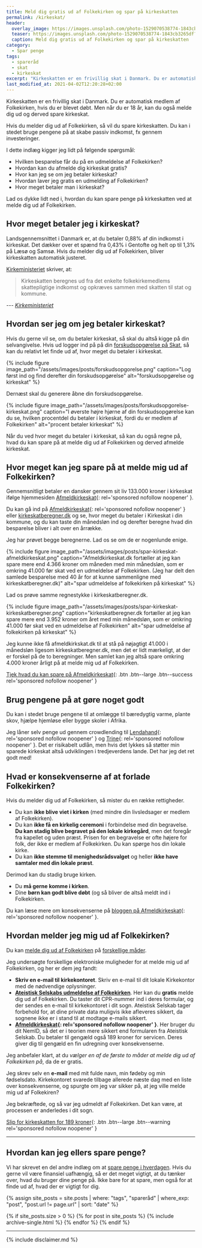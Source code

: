 ```yaml
---
title: Meld dig gratis ud af Folkekirken og spar på kirkeskatten
permalink: /kirkeskat/
header:
  overlay_image: https://images.unsplash.com/photo-1529070538774-1843cb3265df?ixid=MXwxMjA3fDB8MHxwaG90by1wYWdlfHx8fGVufDB8fHw%3D&ixlib=rb-1.2.1&auto=format&fit=crop&h=600&w=1200&q=10
  teaser: https://images.unsplash.com/photo-1529070538774-1843cb3265df?ixid=MXwxMjA3fDB8MHxwaG90by1wYWdlfHx8fGVufDB8fHw%3D&ixlib=rb-1.2.1&auto=format&fit=crop&h=300&w=400&q=10
  caption: Meld dig gratis ud af Folkekirken og spar på kirkeskatten
category:
  - Spar penge
tags:
  - spareråd
  - skat
  - kirkeskat
excerpt: "Kirkeskatten er en frivillig skat i Danmark. Du er automatisk medlem af Folkekirken, hvis du er blevet døbt. Men når du er 18 år, kan du også melde dig ud."
last_modified_at: 2021-04-02T12:20:28+02:00
---
```

Kirkeskatten er en frivillig skat i Danmark. Du er automatisk medlem af Folkekirken, hvis du er blevet døbt. Men når du er 18 år, kan du også melde dig ud og derved spare kirkeskat. 

Hvis du melder dig ud af Folkekirken, så vil du spare kirkeskatten. Du kan i stedet bruge pengene på at skabe passiv indkomst, fx gennem investeringer.

I dette indlæg kigger jeg lidt på følgende spørgsmål:

- Hvilken besparelse får du på en udmeldelse af Folkekirken?
- Hvordan kan du afmelde dig kirkeskat gratis?
- Hvor kan jeg se om jeg betaler kirkeskat?
- Hvordan laver jeg gratis en udmelding af Folkekirken?
- Hvor meget betaler man i kirkeskat?

Lad os dykke lidt ned i, hvordan du kan spare penge på kirkeskatten ved at melde dig ud af Folkekirken.

## Hvor meget betaler jeg i kirkeskat?

Landsgennemsnittet i Danmark er, at du betaler 0,88% af din indkomst i kirkeskat. Det dækker over et spænd fra 0,43% i Gentofte og helt op til 1,3% på Læsø og Samsø. Hvis du melder dig ud af Folkekirken, bliver kirkeskatten automatisk justeret.

[Kirkeministeriet](https://www.km.dk/folkekirken/oekonomi/kirkeskat) skriver, at:

> Kirkeskatten beregnes ud fra det enkelte folkekirkemedlems skattepligtige indkomst og opkræves sammen med skatten til stat og kommune.

--- <cite>[Kirkeministeriet](https://www.km.dk/folkekirken/oekonomi/kirkeskat)</cite>

## Hvordan ser jeg om jeg betaler kirkeskat?

Hvis du gerne vil se, om du betaler kirkeskat, så skal du altså kigge på din selvangivelse.
Hvis ud logger ind på på din [forskudsopgørelse på Skat](https://skat.dk/skat.aspx?oid=2234502), så kan du relativt let finde ud af, hvor meget du betaler i kirkeskat.

{% include figure image_path="/assets/images/posts/forskudsopgorelse.png" caption="Log først ind og find derefter din forskudsopgørelse" alt="forskudsopgørelse og kirkeskat" %}

Dernæst skal du generere åbne din forskudsopgørelse.

{% include figure image_path="/assets/images/posts/forskudsopgorelse-kirkeskat.png" caption="I øverste højre hjørne af din forskudsopgørelse kan du se, hvilken procentdel du betaler i kirkeskat, fordi du er medlem af Folkekirken" alt="procent betaler kirkeskat" %}

Når du ved hvor meget du betaler i kirkeskat, så kan du også regne på, hvad du kan spare på at melde dig ud af Folkekirken og derved afmelde kirkeskat.

## Hvor meget kan jeg spare på at melde mig ud af Folkekirken?

Gennemsnitligt betaler en dansker gennem sit liv 133.000 kroner i kirkeskat ifølge hjemmesiden [Afmeldkirkeskat](/go/afmeldkirkeskat/){: rel='sponsored nofollow noopener' }.

Du kan gå ind på [Afmeldkirkeskat](/go/afmeldkirkeskat/){: rel='sponsored nofollow noopener' } eller [kirkeskatberegner.dk](https://www.kirkeskatberegner.dk/) og se, hvor meget du betaler i Kirkeskat i din kommune, og du kan taste din månedsløn ind og derefter beregne hvad din besparelse bliver i alt over en årrække.

Jeg har prøvet begge beregnerne. Lad os se om de er nogenlunde enige.

{% include figure image_path="/assets/images/posts/spar-kirkeskat-afmeldkirkeskat.png" caption="Afmeldkirkeskat.dk fortæller at jeg kan spare mere end 4.366 kroner om måneden med min månedsløn, som er omkring 41.000 før skat ved en udmeldelse af Folkekirken. (Jeg har delt den samlede besparelse med 40 år for at kunne sammenligne med kirkeskatberegner.dk)" alt="spar udmeldelse af folkekirken på kirkeskat" %}

Lad os prøve samme regnestykke i kirkeskatberegner.dk.

{% include figure image_path="/assets/images/posts/spar-kirkeskat-kirkeskatberegner.png" caption="kirkeskatberegner.dk fortæller at jeg kan spare mere end 3.952 kroner om året med min månedsløn, som er omkring 41.000 før skat ved en udmeldelse af Folkekirken" alt="spar udmeldelse af folkekirken på kirkeskat" %}

Jeg kunne ikke få afmeldkirkskat.dk til at stå på nøjagtigt 41.000 i månedsløn ligesom kirkeskatberegner.dk, men det er lidt mærkeligt, at der er forskel på de to beregninger. Men samlet kan jeg altså spare omkring 4.000 kroner årligt på at melde mig ud af Folkekirken.

[Tjek hvad du kan spare på Afmeldkirkeskat](/go/afmeldkirkeskat/){: .btn .btn--large .btn--success rel='sponsored nofollow noopener' }

## Brug pengene på at gøre noget godt

Du kan i stedet bruge pengene til at omlægge til bæredygtig varme, plante skov, hjælpe hjemløse eller bygge skoler i Afrika.

Jeg låner selv penge ud gennem crowdlending til [Lendahand](/go/lendahand/){: rel='sponsored nofollow noopener' } og [Trine](/go/trine/){: rel='sponsored nofollow noopener' }. Det er risikabelt udlån, men hvis det lykkes så støtter min sparede kirkeskat altså udviklingen i tredjeverdens lande. Det har jeg det ret godt med!

## Hvad er konsekvenserne af at forlade Folkekirken?

Hvis du melder dig ud af Folkekirken, så mister du en række rettigheder.

* Du kan **ikke blive viet i kirken** (med mindre din livsledsager er medlem af Folkekirken).
* Du kan **ikke få en kirkelig ceremoni** i forbindelse med din begravelse. **Du kan stadig blive begravet på den lokale kirkegård**, men det foregår fra kapellet og uden præst. Prisen for en begravelse er ofte højere for folk, der ikke er medlem af Folkekirken. Du kan spørge hos din lokale kirke.
* Du kan **ikke stemme til menighedsrådsvalget** og heller **ikke have samtaler med din lokale præst**.

Derimod kan du stadig bruge kirken.

* Du **må gerne komme i kirken**.
* Dine **børn kan godt blive døbt** (og så bliver de altså meldt ind i Folkekirken.

Du kan læse mere om konsekvenserne på [bloggen på Afmeldkirkeskat](/go/afmeldkirkeskat/){: rel='sponsored nofollow noopener' }.

## Hvordan melder jeg mig ud af Folkekirken?

Du kan [melde dig ud af Folkekirken](https://www.borger.dk/samfund-og-rettigheder/Medlemskab-af-folkekirken) på [forskellige måder](https://www.folkekirken.dk/om-folkekirken/medlemskab).

Jeg undersøgte forskellige elektroniske muligheder for at melde mig ud af Folkekirken, og her er dem jeg fandt:

* **Skriv en e-mail til kirkekontoret**. Skriv en e-mail til dit lokale Kirkekontor med de nødvendige oplysninger.
* **[Ateistisk Selskabs udmeldelse af Folkekirken](https://udmeldelsefolkekirken.dk/)**. Her kan du **gratis** melde dig ud af Folkekirken. Du taster dit CPR-nummer ind i deres formular, og der sendes en e-mail til kirkekontoret i dit sogn. Ateistisk Selskab tager forbehold for, at dine private data muligvis ikke afleveres sikkert, da sognene ikke er i stand til at modtage e-mails sikkert.
* **[Afmeldkirkeskat](/go/afmeldkirkeskat/){: rel='sponsored nofollow noopener' }**. Her bruger du dit NemID, så det er i teorien mere sikkert end formularen fra Ateistisk Selskab. Du betaler til gengæld også 189 kroner for servicen. Deres giver dig til gengæld en fin udregning over konsekvenserne.

Jeg anbefaler klart, at du *vælger en af de første to måder at melde dig ud af Folkekirken på*, da de er gratis.

Jeg skrev selv en **e-mail** med mit fulde navn, min fødeby og min fødselsdato. Kirkekontoret svarede tilbage allerede næste dag med en liste over konsekvenserne, og spurgte om jeg var sikker på, at jeg ville melde mig ud af Folkekiren?

Jeg bekræftede, og så var jeg udmeldt af Folkekirken. Det kan være, at processen er anderledes i dit sogn.

[Slip for kirkeskatten for 189 kroner](/go/afmeldkirkeskat/){: .btn .btn--large .btn--warning rel='sponsored nofollow noopener' }

***

## Hvordan kan jeg ellers spare penge?

Vi har skrevet en del andre indlæg om at [spare penge i hverdagen](/spar-penge/). Hvis du gerne vil være finansiel uafhængig, så er det meget vigtigt, at du tænker over, hvad du bruger dine penge på. Ikke bare for at spare, men også for at finde ud af, hvad der er vigtigt for dig.

{% assign site_posts = site.posts | where: "tags", "spareråd" | where_exp: "post", "post.url != page.url" | sort: "date" %}

{% if site_posts.size > 0 %}
  {% for post in site_posts %}
    {% include archive-single.html %}
  {% endfor %}
{% endif %}

***

{% include disclaimer.md %}
